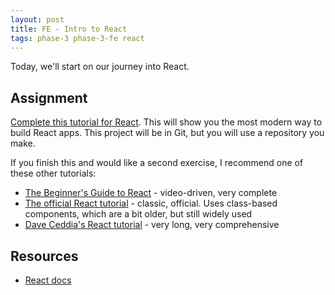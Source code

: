 ```yaml
---
layout: post
title: FE - Intro to React
tags: phase-3 phase-3-fe react
---
```


Today, we'll start on our journey into React.

## Assignment

[Complete this tutorial for React](https://welearncode.com/complete-beginners-guide-react-2020/). This will show you the most modern way to build React apps. This project will be in Git, but you will use a repository you make.

If you finish this and would like a second exercise, I recommend one of these other tutorials:

- [The Beginner's Guide to React](https://egghead.io/courses/the-beginner-s-guide-to-react) - video-driven, very complete
- [The official React tutorial](https://reactjs.org/tutorial/tutorial.html) - classic, official. Uses class-based components, which are a bit older, but still widely used
- [Dave Ceddia's React tutorial](https://daveceddia.com/react-getting-started-tutorial/) - very long, very comprehensive

## Resources

- [React docs](https://reactjs.org/docs/getting-started.html)
